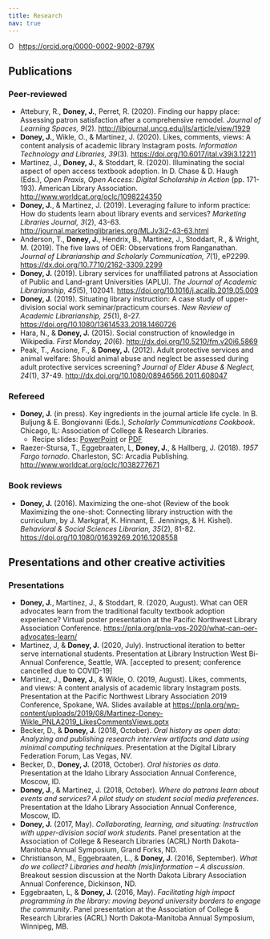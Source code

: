 ```yaml
---
title: Research
nav: true
---
```


<a itemprop="sameAs" content="https://orcid.org/0000-0002-9002-879X" href="https://orcid.org/0000-0002-9002-879X" target="orcid.widget" rel="noopener noreferrer" style="vertical-align:top;"><img src="https://orcid.org/sites/default/files/images/orcid_16x16.png" style="width:1em;margin-right:.5em;" alt="ORCID iD icon">https://orcid.org/0000-0002-9002-879X</a>

## Publications

### Peer-reviewed
<ul>
<li>Attebury, R., <b>Doney, J.</b>, Perret, R. (2020). Finding our happy place: Assessing patron satisfaction after a comprehensive remodel. <i>Journal of Learning Spaces, 9</i>(2). <a href="http://libjournal.uncg.edu/jls/article/view/1929" target="_blank">http://libjournal.uncg.edu/jls/article/view/1929</a></li> 
<li><b>Doney, J.</b>, Wikle, O., & Martinez, J. (2020). Likes, comments, views: A content analysis of academic library Instagram posts. <i>Information Technology and Libraries, 39</i>(3). <a href="https://doi.org/10.6017/ital.v39i3.12211" target="_blank">https://doi.org/10.6017/ital.v39i3.12211</a></li> 
<li>Martinez, J., <b>Doney, J.</b>, & Stoddart, R. (2020). Illuminating the social aspect of open access textbook adoption. In D. Chase & D. Haugh (Eds.), <i>Open Praxis, Open Access: Digital Scholarship in Action</i> (pp. 171-193). American Library Association. <a href="http://www.worldcat.org/oclc/1098224350" target="_blank">http://www.worldcat.org/oclc/1098224350</a></li>
<li><b>Doney, J.</b>, & Martinez, J. (2019). Leveraging failure to inform practice: How do students learn about library events and services? <i>Marketing Libraries Journal, 3</i>(2), 43-63. <a href="http://journal.marketinglibraries.org/MLJv3i2-43-63.html" target="_blank">http://journal.marketinglibraries.org/MLJv3i2-43-63.html</a></li> 
<li>Anderson, T., <b>Doney, J.</b>, Hendrix, B., Martinez, J., Stoddart, R., & Wright, M. (2019). The five laws of OER: Observations from Ranganathan. <i>Journal of Librarianship and Scholarly Communication, 7</i>(1), eP2299. <a href="https://dx.doi.org/10.7710/2162-3309.2299" target="_blank">https://dx.doi.org/10.7710/2162-3309.2299</a></li>
<li><b>Doney, J.</b> (2019). Library services for unaffiliated patrons at Association of Public and Land-grant Universities (APLU). <i>The Journal of Academic Librarianship, 45</i>(5), 102041. <a href="https://doi.org/10.1016/j.acalib.2019.05.009" target="_blank">https://doi.org/10.1016/j.acalib.2019.05.009</a></li>
<li><b>Doney, J.</b> (2019). Situating library instruction: A case study of upper-division social work seminar/practicum courses. <i>New Review of Academic Librarianship, 25</i>(1), 8-27. <a href="https://doi.org/10.1080/13614533.2018.1460726" target="_blank">https://doi.org/10.1080/13614533.2018.1460726</a></li>
 <li>Hara, N., & <b>Doney, J.</b> (2015). Social construction of knowledge in Wikipedia. <i>First Monday, 20</i>(6). <a href="http://dx.doi.org/10.5210/fm.v20i6.5869" target="_blank">http://dx.doi.org/10.5210/fm.v20i6.5869</a></li>
 <li>Peak, T., Ascione, F., & <b>Doney, J.</b> (2012). Adult protective services and animal welfare: Should animal abuse and neglect be assessed during adult protective services screening? <i>Journal of Elder Abuse & Neglect, 24</i>(1), 37-49. <a href="http://dx.doi.org/10.1080/08946566.2011.608047" target="_blank">http://dx.doi.org/10.1080/08946566.2011.608047</a></li>
 </ul>

### Refereed
<ul>
 <li><b>Doney, J.</b> (in press). Key ingredients in the journal article life cycle. In B. Buljung & E. Bongiovanni (Eds.), <i>Scholarly Communications Cookbook</i>. Chicago, IL: Association of College & Research Libraries. 
  <ul>
   <li>Recipe slides: <a href="https://jylisadoney.github.io/media/JylisaDoney_ACRL-ScholarlyCommunicationsCookbook_KeyIngredients.pptx">PowerPoint</a> or <a href="https://jylisadoney.github.io/media/JylisaDoney_ACRL-ScholarlyCommunicationsCookbook_KeyIngredients.pdf" target="_blank">PDF</a></li>
  </ul>
 </li>
 <li>Raezer-Stursa, T., Eggebraaten, L, <b>Doney, J.</b>, & Hallberg, J. (2018). <i>1957 Fargo tornado</i>. Charleston, SC: Arcadia Publishing. <a href="http://www.worldcat.org/oclc/1038277671" target="_blank">http://www.worldcat.org/oclc/1038277671</a></li>
</ul>

### Book reviews
<ul>
 <li><b>Doney, J.</b> (2016). Maximizing the one-shot (Review of the book Maximizing the one-shot: Connecting library instruction with the curriculum, by J. Markgraf, K. Hinnant, E. Jennings, & H. Kishel). <i>Behavioral & Social Sciences Librarian, 35</i>(2), 81-82. <a href="https://doi.org/10.1080/01639269.2016.1208558" target="_blank">https://doi.org/10.1080/01639269.2016.1208558</a></li>
</ul> 

## Presentations and other creative activities

### Presentations
<ul>
<li><b>Doney, J.</b>, Martinez, J., & Stoddart, R. (2020, August). What can OER advocates learn from the traditional faculty textbook adoption experience? Virtual poster presentation at the Pacific Northwest Library Association Conference. <a href="https://pnla.org/pnla-vps-2020/what-can-oer-advocates-learn/" target="_blank">https://pnla.org/pnla-vps-2020/what-can-oer-advocates-learn/</a></li>  
<li>Martinez, J, & <b>Doney, J.</b> (2020, July). Instructional iteration to better serve international students. Presentation at Library Instruction West Bi-Annual Conference, Seattle, WA. [accepted to present; conference cancelled due to COVID-19]</li>
<li>Martinez, J., <b>Doney, J.</b>, & Wikle, O. (2019, August). Likes, comments, and views: A content analysis of academic library Instagram posts. Presentation at the Pacific Northwest Library Association 2019 Conference, Spokane, WA. Slides available at <a href="https://pnla.org/wp-content/uploads/2019/08/Martinez-Doney-Wikle_PNLA2019_LikesCommentsViews.pptx">https://pnla.org/wp-content/uploads/2019/08/Martinez-Doney-Wikle_PNLA2019_LikesCommentsViews.pptx</a></li>
 <li>Becker, D., & <b>Doney, J.</b> (2018, October). <i>Oral history as open data: Analyzing and publishing research interview artifacts and data using minimal computing techniques</i>. Presentation at the Digital Library Federation Forum, Las Vegas, NV.</li>
 <li>Becker, D., <b>Doney, J.</b> (2018, October). <i>Oral histories as data</i>. Presentation at the Idaho Library Association Annual Conference, Moscow, ID.</li>
 <li><b>Doney, J.</b>, & Martinez, J. (2018, October). <i>Where do patrons learn about events and services? A pilot study on student social media preferences</i>. Presentation at the Idaho Library Association Annual Conference, Moscow, ID.</li>
 <li><b>Doney, J.</b> (2017, May). <i>Collaborating, learning, and situating: Instruction with upper-division social work students</i>. Panel presentation at the Association of College & Research Libraries (ACRL) North Dakota-Manitoba Annual Symposium, Grand Forks, ND.</li>
 <li>Christianson, M., Eggebraaten, L., & <b>Doney, J.</b> (2016, September). <i>What do we collect? Libraries and health (mis)information – A discussion</i>. Breakout session discussion at the North Dakota Library Association Annual Conference, Dickinson, ND.</li>
 <li>Eggebraaten, L, & <b>Doney, J.</b> (2016, May). <i>Facilitating high impact programming in the library: moving beyond university borders to engage the community</i>. Panel presentation at the Association of College & Research Libraries (ACRL) North Dakota-Manitoba Annual Symposium, Winnipeg, MB.</li>
</ul>
